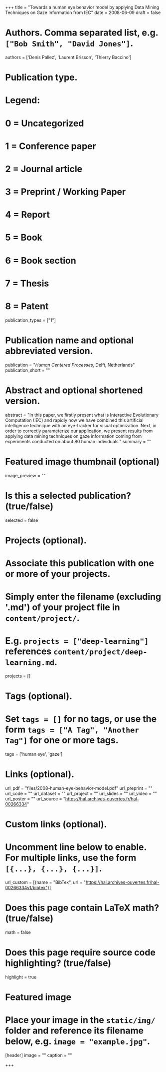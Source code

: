 +++
title = "Towards a human eye behavior model by applying Data Mining Techniques on Gaze Information from IEC"
date = 2008-06-09
draft = false

# Authors. Comma separated list, e.g. `["Bob Smith", "David Jones"]`.
authors = ['Denis Pallez', 'Laurent Brisson', 'Thierry Baccino']

# Publication type.
# Legend:
# 0 = Uncategorized
# 1 = Conference paper
# 2 = Journal article
# 3 = Preprint / Working Paper
# 4 = Report
# 5 = Book
# 6 = Book section
# 7 = Thesis
# 8 = Patent
publication_types = ["1"]

# Publication name and optional abbreviated version.
publication = "*Human Centered Processes*, Delft, Netherlands"
publication_short = ""

# Abstract and optional shortened version.
abstract = "In this paper, we firstly present what is Interactive Evolutionary Computation (IEC) and rapidly how we have combined this artificial intelligence technique with an eye-tracker for visual optimization. Next, in order to correctly parameterize our application, we present results from applying data mining techniques on gaze information coming from experiments conducted on about 80 human individuals."
summary = ""

# Featured image thumbnail (optional)
image_preview = ""

# Is this a selected publication? (true/false)
selected = false

# Projects (optional).
#   Associate this publication with one or more of your projects.
#   Simply enter the filename (excluding '.md') of your project file in `content/project/`.
#   E.g. `projects = ["deep-learning"]` references `content/project/deep-learning.md`.
projects = []

# Tags (optional).
#   Set `tags = []` for no tags, or use the form `tags = ["A Tag", "Another Tag"]` for one or more tags.
tags = ['human eye', 'gaze']

# Links (optional).
url_pdf = "files/2008-human-eye-behavior-model.pdf"
url_preprint = ""
url_code = ""
url_dataset = ""
url_project = ""
url_slides = ""
url_video = ""
url_poster = ""
url_source = "https://hal.archives-ouvertes.fr/hal-00266334"

# Custom links (optional).
#   Uncomment line below to enable. For multiple links, use the form `[{...}, {...}, {...}]`.
url_custom = [{name = "BibTex", url = "https://hal.archives-ouvertes.fr/hal-00266334v1/bibtex"}]

# Does this page contain LaTeX math? (true/false)
math = false

# Does this page require source code highlighting? (true/false)
highlight = true

# Featured image
# Place your image in the `static/img/` folder and reference its filename below, e.g. `image = "example.jpg"`.
[header]
image = ""
caption = ""

+++
